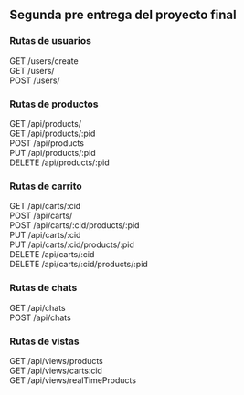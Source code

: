 ## Segunda pre entrega del proyecto final

### Rutas de usuarios

GET  /users/create <br>
GET  /users/<br>
POST /users/<br>

### Rutas de productos

GET     /api/products/<br>
GET     /api/products/:pid<br>
POST    /api/products<br>
PUT     /api/products/:pid<br>
DELETE  /api/products/:pid<br>

### Rutas de carrito

GET    /api/carts/:cid<br>
POST   /api/carts/<br>
POST   /api/carts/:cid/products/:pid<br>
PUT    /api/carts/:cid<br>
PUT    /api/carts/:cid/products/:pid<br>
DELETE /api/carts/:cid<br>
DELETE /api/carts/:cid/products/:pid<br>

### Rutas de chats

GET     /api/chats<br>
POST    /api/chats<br>

### Rutas de vistas

GET     /api/views/products<br>
GET     /api/views/carts:cid<br>
GET     /api/views/realTimeProducts<br>